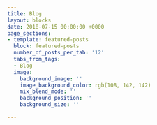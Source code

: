 ```yaml
---
title: Blog
layout: blocks
date: 2018-07-15 00:00:00 +0000
page_sections:
- template: featured-posts
  block: featured-posts
  number_of_posts_per_tab: '12'
  tabs_from_tags:
  - Blog
  image:
    background_image: ''
    image_background_color: rgb(108, 142, 142)
    mix_blend_mode: ''
    background_position: ''
    background_size: ''

---
```

